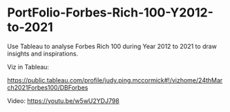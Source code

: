 # PortFolio-Forbes-Rich-100-Y2012-to-2021
Use Tableau to analyse Forbes Rich 100 during Year 2012 to 2021 to draw insights and inspirations.

Viz in Tableau: 

https://public.tableau.com/profile/judy.ping.mccormick#!/vizhome/24thMarch2021Forbes100/DBForbes

Video:
https://youtu.be/w5wU2YDJ798

